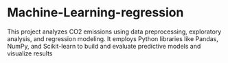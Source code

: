 # Machine-Learning-regression
 This project analyzes CO2 emissions using data preprocessing, exploratory analysis, and regression modeling. It employs Python libraries like Pandas, NumPy, and Scikit-learn to build and evaluate predictive models and visualize results

